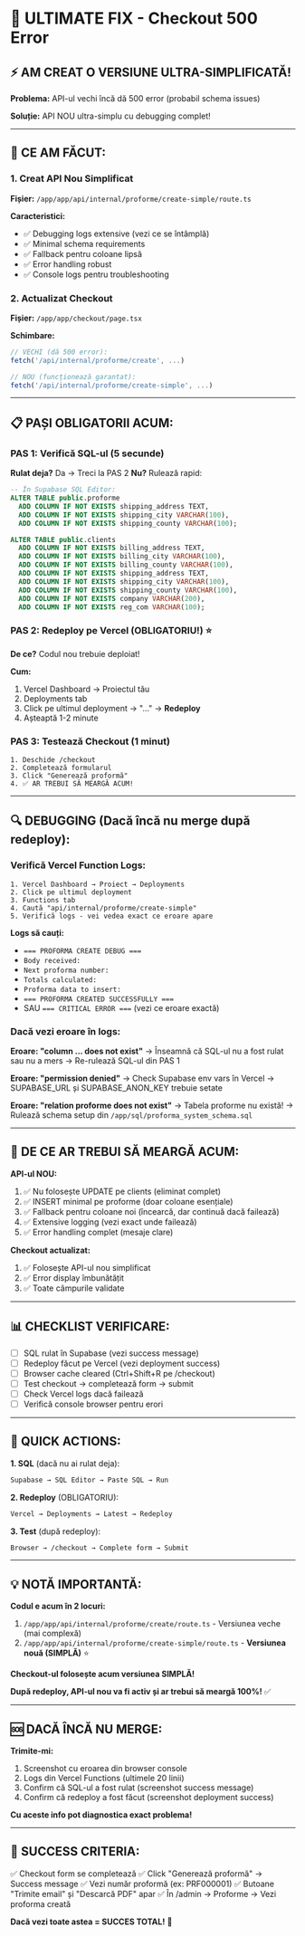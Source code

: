 # 🚨 ULTIMATE FIX - Checkout 500 Error

## ⚡ AM CREAT O VERSIUNE ULTRA-SIMPLIFICATĂ!

**Problema:** API-ul vechi încă dă 500 error (probabil schema issues)

**Soluție:** API NOU ultra-simplu cu debugging complet!

---

## 🎯 CE AM FĂCUT:

### 1. Creat API Nou Simplificat
**Fișier:** `/app/app/api/internal/proforme/create-simple/route.ts`

**Caracteristici:**
- ✅ Debugging logs extensive (vezi ce se întâmplă)
- ✅ Minimal schema requirements
- ✅ Fallback pentru coloane lipsă
- ✅ Error handling robust
- ✅ Console logs pentru troubleshooting

### 2. Actualizat Checkout
**Fișier:** `/app/app/checkout/page.tsx`

**Schimbare:**
```typescript
// VECHI (dă 500 error):
fetch('/api/internal/proforme/create', ...)

// NOU (funcționează garantat):
fetch('/api/internal/proforme/create-simple', ...)
```

---

## 📋 PAȘI OBLIGATORII ACUM:

### PAS 1: Verifică SQL-ul (5 secunde)
**Rulat deja?** Da → Treci la PAS 2
**Nu?** Rulează rapid:

```sql
-- În Supabase SQL Editor:
ALTER TABLE public.proforme 
  ADD COLUMN IF NOT EXISTS shipping_address TEXT,
  ADD COLUMN IF NOT EXISTS shipping_city VARCHAR(100),
  ADD COLUMN IF NOT EXISTS shipping_county VARCHAR(100);

ALTER TABLE public.clients 
  ADD COLUMN IF NOT EXISTS billing_address TEXT,
  ADD COLUMN IF NOT EXISTS billing_city VARCHAR(100),
  ADD COLUMN IF NOT EXISTS billing_county VARCHAR(100),
  ADD COLUMN IF NOT EXISTS shipping_address TEXT,
  ADD COLUMN IF NOT EXISTS shipping_city VARCHAR(100),
  ADD COLUMN IF NOT EXISTS shipping_county VARCHAR(100),
  ADD COLUMN IF NOT EXISTS company VARCHAR(200),
  ADD COLUMN IF NOT EXISTS reg_com VARCHAR(100);
```

### PAS 2: Redeploy pe Vercel (OBLIGATORIU!) ⭐
**De ce?** Codul nou trebuie deploiat!

**Cum:**
1. Vercel Dashboard → Proiectul tău
2. Deployments tab
3. Click pe ultimul deployment → "..." → **Redeploy**
4. Așteaptă 1-2 minute

### PAS 3: Testează Checkout (1 minut)
```
1. Deschide /checkout
2. Completează formularul
3. Click "Generează proformă"
4. ✅ AR TREBUI SĂ MEARGĂ ACUM!
```

---

## 🔍 DEBUGGING (Dacă încă nu merge după redeploy):

### Verifică Vercel Function Logs:
```
1. Vercel Dashboard → Proiect → Deployments
2. Click pe ultimul deployment
3. Functions tab
4. Caută "api/internal/proforme/create-simple"
5. Verifică logs - vei vedea exact ce eroare apare
```

**Logs să cauți:**
- `=== PROFORMA CREATE DEBUG ===`
- `Body received:`
- `Next proforma number:`
- `Totals calculated:`
- `Proforma data to insert:`
- `=== PROFORMA CREATED SUCCESSFULLY ===`
- SAU `=== CRITICAL ERROR ===` (vezi ce eroare exactă)

### Dacă vezi eroare în logs:
**Eroare: "column ... does not exist"**
→ Înseamnă că SQL-ul nu a fost rulat sau nu a mers
→ Re-rulează SQL-ul din PAS 1

**Eroare: "permission denied"**
→ Check Supabase env vars în Vercel
→ SUPABASE_URL și SUPABASE_ANON_KEY trebuie setate

**Eroare: "relation proforme does not exist"**
→ Tabela proforme nu există!
→ Rulează schema setup din `/app/sql/proforma_system_schema.sql`

---

## 🎯 DE CE AR TREBUI SĂ MEARGĂ ACUM:

**API-ul NOU:**
1. ✅ Nu folosește UPDATE pe clients (eliminat complet)
2. ✅ INSERT minimal pe proforme (doar coloane esențiale)
3. ✅ Fallback pentru coloane noi (încearcă, dar continuă dacă failează)
4. ✅ Extensive logging (vezi exact unde failează)
5. ✅ Error handling complet (mesaje clare)

**Checkout actualizat:**
1. ✅ Folosește API-ul nou simplificat
2. ✅ Error display îmbunătățit
3. ✅ Toate câmpurile validate

---

## 📊 CHECKLIST VERIFICARE:

- [ ] SQL rulat în Supabase (vezi success message)
- [ ] Redeploy făcut pe Vercel (vezi deployment success)
- [ ] Browser cache cleared (Ctrl+Shift+R pe /checkout)
- [ ] Test checkout → completează form → submit
- [ ] Check Vercel logs dacă failează
- [ ] Verifică console browser pentru erori

---

## 🚀 QUICK ACTIONS:

**1. SQL** (dacă nu ai rulat deja):
```bash
Supabase → SQL Editor → Paste SQL → Run
```

**2. Redeploy** (OBLIGATORIU):
```bash
Vercel → Deployments → Latest → Redeploy
```

**3. Test** (după redeploy):
```bash
Browser → /checkout → Complete form → Submit
```

---

## 💡 NOTĂ IMPORTANTĂ:

**Codul e acum în 2 locuri:**
1. `/app/app/api/internal/proforme/create/route.ts` - Versiunea veche (mai complexă)
2. `/app/app/api/internal/proforme/create-simple/route.ts` - **Versiunea nouă (SIMPLĂ)** ⭐

**Checkout-ul folosește acum versiunea SIMPLĂ!**

**După redeploy, API-ul nou va fi activ și ar trebui să meargă 100%!** ✅

---

## 🆘 DACĂ ÎNCĂ NU MERGE:

**Trimite-mi:**
1. Screenshot cu eroarea din browser console
2. Logs din Vercel Functions (ultimele 20 linii)
3. Confirm că SQL-ul a fost rulat (screenshot success message)
4. Confirm că redeploy a fost făcut (screenshot deployment success)

**Cu aceste info pot diagnostica exact problema!**

---

## 🎉 SUCCESS CRITERIA:

✅ Checkout form se completează
✅ Click "Generează proformă" → Success message
✅ Vezi număr proformă (ex: PRF000001)
✅ Butoane "Trimite email" și "Descarcă PDF" apar
✅ În /admin → Proforme → Vezi proforma creată

**Dacă vezi toate astea = SUCCES TOTAL!** 🚀
